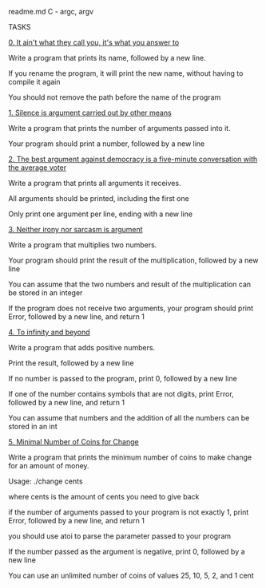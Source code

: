 readme.md
C - argc, argv

		



		

TASKS

		



		

[0. It ain't what they call you, it's what you answer to](0-whatsmyname.c)

		



		

Write a program that prints its name, followed by a new line.

		



		

If you rename the program, it will print the new name, without having to compile it again

		

You should not remove the path before the name of the program

		



		

[1. Silence is argument carried out by other means](1-args.c)

		



		

Write a program that prints the number of arguments passed into it.

		



		

Your program should print a number, followed by a new line

		



		



		

[2. The best argument against democracy is a five-minute conversation with the average voter](2-args.c)

		



		

Write a program that prints all arguments it receives.

		



		

All arguments should be printed, including the first one

		

Only print one argument per line, ending with a new line

		



		

[3. Neither irony nor sarcasm is argument](3-mul.c)

		



		

Write a program that multiplies two numbers.

		



		

Your program should print the result of the multiplication, followed by a new line

		

You can assume that the two numbers and result of the multiplication can be stored in an integer

		

If the program does not receive two arguments, your program should print Error, followed by a new line, and return 1

		



		

[4. To infinity and beyond](4-add.c)

		



		

Write a program that adds positive numbers.

		



		

Print the result, followed by a new line

		

If no number is passed to the program, print 0, followed by a new line

		

If one of the number contains symbols that are not digits, print Error, followed by a new line, and return 1

		

You can assume that numbers and the addition of all the numbers can be stored in an int

		



		

[5. Minimal Number of Coins for Change](100-change.c)

		



		

Write a program that prints the minimum number of coins to make change for an amount of money.

		



		

Usage: ./change cents

		

where cents is the amount of cents you need to give back

		

if the number of arguments passed to your program is not exactly 1, print Error, followed by a new line, and return 1

		

you should use atoi to parse the parameter passed to your program

		

If the number passed as the argument is negative, print 0, followed by a new line

		

You can use an unlimited number of coins of values 25, 10, 5, 2, and 1 cent




